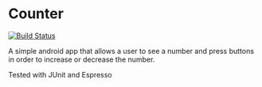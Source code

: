 # Counter
[![Build Status](https://travis-ci.org/MollieS/AndroidCounter.svg?branch=master)](https://travis-ci.org/MollieS/AndroidCounter)

A simple android app that allows a user to see a number and press buttons in order to increase or decrease the number.

Tested with JUnit and Espresso

